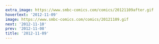 ```yaml
---
extra_image: https://www.smbc-comics.com/comics/20121109after.gif
hovertext: '2012-11-09'
image: https://www.smbc-comics.com/comics/20121109.gif
next: '2012-11-10'
prev: '2012-11-08'
title: '2012-11-09'
---
```

